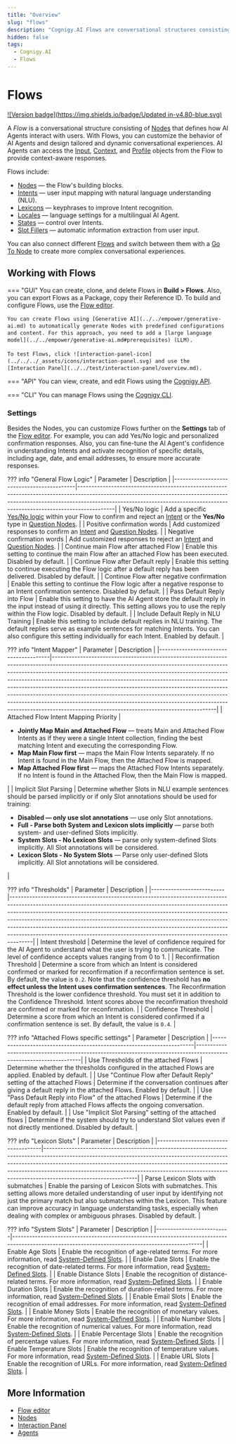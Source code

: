 ```yaml
---
title: "Overview"
slug: "flows"
description: "Cognigy.AI Flows are conversational structures consisting of Nodes that define how AI Agents interact with users. With Flows, you can customize the behavior of AI Agents and design tailored and dynamic conversational experiences."
hidden: false
tags:
  - Cognigy.AI
  - Flows
---
```


# Flows

[![Version badge](https://img.shields.io/badge/Updated in-v4.80-blue.svg)](../../../release-notes/4.80.md)

A _Flow_ is a conversational structure consisting of [Nodes](../nodes/overview.md) that defines how AI Agents interact with users. With Flows, you can customize the behavior of AI Agents and design tailored and dynamic conversational experiences. AI Agents can access the [Input](../../test/interaction-panel/input.md), [Context](../../test/interaction-panel/context.md), and [Profile](../../test/interaction-panel/profile.md) objects from the Flow to provide context-aware responses.

Flows include:

- [Nodes](../nodes/overview.md) — the Flow's building blocks.
- [Intents](../../empower/nlu/intents/overview.md) — user input mapping with natural language understanding (NLU).
- [Lexicons](../../empower/nlu/slots/user-defined/lexicon.md) — keyphrases to improve Intent recognition.
- [Locales](../translation-and-localization/localization.md) — language settings for a multilingual AI Agent.
- [States](../../test/interaction-panel/state.md) — control over Intents.
- [Slot Fillers](../../empower/nlu/slot-fillers.md) — automatic information extraction from user input.

You can also connect different [Flows](../../empower/nlu/attachments.md) and switch between them with a [Go To Node](../node-reference/logic/go-to.md) to create more complex conversational experiences.

## Working with Flows

=== "GUI"
    You can create, clone, and delete Flows in **Build > Flows**. Also, you can export Flows as a Package, copy their Reference ID. To build and configure Flows, use the [Flow editor](editor.md).

    You can create Flows using [Generative AI](../../empower/generative-ai.md) to automatically generate Nodes with predefined configurations and content. For this approach, you need to add a [large language model](../../empower/generative-ai.md#prerequisites) (LLM).

    To test Flows, click ![interaction-panel-icon](../../../_assets/icons/interaction-panel.svg) and use the [Interaction Panel](../../test/interaction-panel/overview.md).

=== "API"
    You can view, create, and edit Flows using the [Cognigy API](https://api-trial.cognigy.ai/openapi#tag--Charts-v2.0).

=== "CLI"
    You can manage Flows using the [Cognigy CLI](https://github.com/Cognigy/Cognigy-CLI).

### Settings

Besides the Nodes, you can customize Flows further on the **Settings** tab of the [Flow editor](editor.md). For example, you can add Yes/No logic and personalized confirmation responses. Also, you can fine-tune the AI Agent's confidence in understanding Intents and activate recognition of specific details, including age, date, and email addresses, to ensure more accurate responses.

??? info "General Flow Logic"
    | Parameter                                 | Description                                                                                                                                                                                                                                           |
    |-------------------------------------------|-------------------------------------------------------------------------------------------------------------------------------------------------------------------------------------------------------------------------------------------------------|
    | Yes/No logic                              | Add a specific [Yes/No logic](../../empower/nlu/intents/yes-no-intents.md) within your Flow to confirm and reject an [Intent](../../empower/nlu/intents/overview.md) or the **Yes/No** type in [Question Nodes](../node-reference/basic/question.md). |
    | Positive confirmation words               | Add customized responses to confirm an [Intent](../../empower/nlu/intents/overview.md) and [Question Nodes](../node-reference/basic/question.md).                                                                                                     |
    | Negative confirmation words               | Add customized responses to reject an [Intent](../../empower/nlu/intents/overview.md) and [Question Nodes](../node-reference/basic/question.md).                                                                                                      |
    | Continue main Flow after attached Flow    | Enable this setting to continue the main Flow after an attached Flow has been executed. Disabled by default.                                                                                                                                          |
    | Continue Flow after Default reply         | Enable this setting to continue executing the Flow logic after a default reply has been delivered. Disabled by default.                                                                                                                               |
    | Continue Flow after negative confirmation | Enable this setting to continue the Flow logic after a negative response to an Intent confirmation sentence. Disabled by default.                                                                                                                     |
    | Pass Default Reply into Flow              | Enable this setting to have the AI Agent store the default reply in the input instead of using it directly. This setting allows you to use the reply within the Flow logic. Disabled by default.                                                      |
    | Include Default Reply in NLU Training     | Enable this setting to include default replies in NLU training. The default replies serve as example sentences for matching Intents. You can also configure this setting individually for each Intent. Enabled by default.                            |

??? info "Intent Mapper"
    | Parameter                             | Description                                                                                                                                                                                                                                                                                                                                                                                                                                                                                                                                                                                                                |
    |---------------------------------------|----------------------------------------------------------------------------------------------------------------------------------------------------------------------------------------------------------------------------------------------------------------------------------------------------------------------------------------------------------------------------------------------------------------------------------------------------------------------------------------------------------------------------------------------------------------------------------------------------------------------------|
    | Attached Flow Intent Mapping Priority | <ul><li>**Jointly Map Main and Attached Flow** — treats Main and Attached Flow Intents as if they were a single Intent collection, finding the best matching Intent and executing the corresponding Flow.</li><li>**Map Main Flow first** — maps the Main Flow Intents separately. If no Intent is found in the Main Flow, then the Attached Flow is mapped.</li><li>**Map Attached Flow first** — maps the Attached Flow Intents separately. If no Intent is found in the Attached Flow, then the Main Flow is mapped.</li></ul>                                                                                          |
    | Implicit Slot Parsing                 | Determine whether Slots in NLU example sentences should be parsed implicitly or if only Slot annotations should be used for training:<ul><li>**Disabled — only use slot annotations** — use only Slot annotations.</li><li>**Full - Parse both System and Lexicon slots implicitly** — parse both system- and user-defined Slots implicitly.</li><li>**System Slots - No Lexicon Slots** — parse only system-defined Slots implicitly. All Slot annotations will be considered.</li><li>**Lexicon Slots - No System Slots** — Parse only user-defined Slots implicitly. All Slot annotations will be considered.</li></ul> |

??? info "Thresholds"
    | Parameter                | Description                                                                                                                                                                                                                                                                                                                                                                                                                                                                                |
    |--------------------------|--------------------------------------------------------------------------------------------------------------------------------------------------------------------------------------------------------------------------------------------------------------------------------------------------------------------------------------------------------------------------------------------------------------------------------------------------------------------------------------------|
    | Intent threshold         | Determine the level of confidence required for the AI Agent to understand what the user is trying to communicate. The level of confidence accepts values ranging from 0 to 1.                                                                                                                                                                                                                                                                                                              |
    | Reconfirmation Threshold | Determine a score from which an Intent is considered confirmed or marked for reconfirmation if a reconfirmation sentence is set. By default, the value is `0.2`. Note that the confidence threshold has **no effect unless the Intent uses confirmation sentences**. The Reconfirmation Threshold is the lower confidence threshold. You must set it in addition to the Confidence Threshold. Intent scores above the reconfirmation threshold are confirmed or marked for reconfirmation. |
    | Confidence Threshold     | Determine a score from which an Intent is considered confirmed if a confirmation sentence is set. By default, the value is `0.4`.                                                                                                                                                                                                                                                                                                                                                          |

??? info "Attached Flows specific settings"
    | Parameter                                                             | Description                                                                                                       |
    |-----------------------------------------------------------------------|-------------------------------------------------------------------------------------------------------------------|
    | Use Thresholds of the attached Flows                                  | Determine whether the thresholds configured in the attached Flows are applied. Enabled by default.                |
    | Use "Continue Flow after Default Reply" setting of the attached Flows | Determine if the conversation continues after giving a default reply in the attached Flows. Enabled by default.   |
    | Use "Pass Default Reply into Flow" of the attached Flows              | Determine if the default reply from attached Flows affects the ongoing conversation. Enabled by default.          |
    | Use "Implicit Slot Parsing" setting of the attached flows             | Determine if the system should try to understand Slot values even if not directly mentioned. Disabled by default. |

??? info "Lexicon Slots"
    | Parameter                           | Description                                                                                                                                                                                                                                                                                                                                             |
    |-------------------------------------|---------------------------------------------------------------------------------------------------------------------------------------------------------------------------------------------------------------------------------------------------------------------------------------------------------------------------------------------------------|
    | Parse Lexicon Slots with submatches | Enable the parsing of Lexicon Slots with submatches. This setting allows more detailed understanding of user input by identifying not just the primary match but also submatches within the Lexicon. This feature can improve accuracy in language understanding tasks, especially when dealing with complex or ambiguous phrases. Disabled by default. |

??? info "System Slots"
    | Parameter                | Description                                                                                                                                     |
    |--------------------------|-------------------------------------------------------------------------------------------------------------------------------------------------|
    | Enable Age Slots         | Enable the recognition of age-related terms. For more information, read [System-Defined Slots](../../empower/nlu/slots/system-defined.md).      |
    | Enable Date Slots        | Enable the recognition of date-related terms. For more information, read [System-Defined Slots](../../empower/nlu/slots/system-defined.md).     |
    | Enable Distance Slots    | Enable the recognition of distance-related terms. For more information, read [System-Defined Slots](../../empower/nlu/slots/system-defined.md). |
    | Enable Duration Slots    | Enable the recognition of duration-related terms. For more information, read [System-Defined Slots](../../empower/nlu/slots/system-defined.md). |
    | Enable Email Slots       | Enable the recognition of email addresses. For more information, read [System-Defined Slots](../../empower/nlu/slots/system-defined.md).        |
    | Enable Money Slots       | Enable the recognition of monetary values. For more information, read [System-Defined Slots](../../empower/nlu/slots/system-defined.md).        |
    | Enable Number Slots      | Enable the recognition of numerical values. For more information, read [System-Defined Slots](../../empower/nlu/slots/system-defined.md).       |
    | Enable Percentage Slots  | Enable the recognition of percentage values. For more information, read [System-Defined Slots](../../empower/nlu/slots/system-defined.md).      |
    | Enable Temperature Slots | Enable the recognition of temperature values. For more information, read [System-Defined Slots](../../empower/nlu/slots/system-defined.md).     |
    | Enable URL Slots         | Enable the recognition of URLs. For more information, read [System-Defined Slots](../../empower/nlu/slots/system-defined.md).                   |

## More Information

- [Flow editor](editor.md)
- [Nodes](../nodes/overview.md)
- [Interaction Panel](../../test/interaction-panel/overview.md)
- [Agents](../../overview/ai-workforce.md)